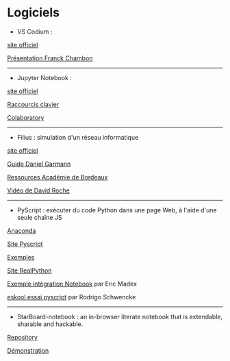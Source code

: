 # Logiciels

- VS Codium :

[site officiel](https://vscodium.com/)

[Présentation Franck Chambon](https://franckchambon.github.io/ClasseVirtuelle/NSI/5-%C3%89diteurs/vscodium.html)

- - - - - -

- Jupyter Notebook :

[site officiel](https://jupyter.org/)

[Raccourcis clavier](https://cheatography.com/weidadeyue/cheat-sheets/jupyter-notebook/)

[Colaboratory](https://colab.research.google.com/notebooks/welcome.ipynb)

- - - - - -

- Filius : simulation d'un réseau informatique
 
[site officiel](https://www.lernsoftware-filius.de/Herunterladen)

[Guide Daniel Garmann](https://www.pearltrees.com/s/file/preview/205382473/Introduction%20Filius.pdf?pearlId=270715447)

[Ressources Académie de Bordeaux](https://ent2d.ac-bordeaux.fr/disciplines/sti-college/2019/09/25/filius-un-logiciel-de-simulation-de-reseau-simple-et-accessible/)

[Vidéo de David Roche](https://www.youtube.com/watch?v=K3GGmiLwB6U)

- - - - - -

- PyScript : exécuter du code Python dans une page Web, à l'aide d'une seule chaîne JS

[Anaconda](https://engineering.anaconda.com/2022/04/welcome-pyscript.html)

[Site Pyscript](https://pyscript.net/)
 
[Exemples](https://pyscript.net/examples/)

[Site RealPython](https://realpython.com/pyscript-python-in-browser/)

[Exemple intégration Notebook](https://ericecmorlaix.github.io/test_MkDocs_PyScript/JupyterLike_REPL/) par Eric Madex

[eskool essai pyscript](https://eskool.gitlab.io/tnsi/ressources/essai_pyscript/) par Rodrigo Schwencke

- - - - - -

- StarBoard-notebook : an in-browser literate notebook that is extendable, sharable and hackable.

[Repository](https://github.com/gzuidhof/starboard-notebook)

[Démonstration](https://ericecmorlaix.starboard.host/v1/embed/0.15.3/ca9h7fi23akg00be9jag/nLXJVPD/k)
